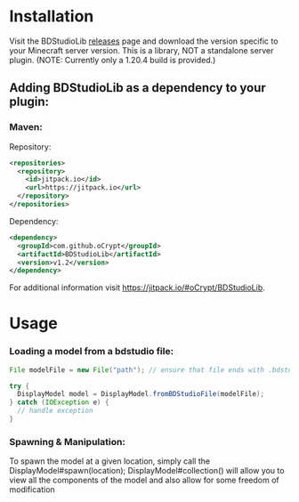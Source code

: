 # Installation
Visit the BDStudioLib [releases](https://github.com/oCrypt/BDStudioLib/releases) page and download the version specific to your Minecraft server version. This is a library, NOT a standalone server plugin.
(NOTE: Currently only a 1.20.4 build is provided.)

## Adding BDStudioLib as a dependency to your plugin:

### Maven:

Repository:
```xml
<repositories>
  <repository>
    <id>jitpack.io</id>
    <url>https://jitpack.io</url>
  </repository>
</repositories>
```

Dependency:
```xml
<dependency>
  <groupId>com.github.oCrypt</groupId>
  <artifactId>BDStudioLib</artifactId>
  <version>v1.2</version>
</dependency>
```

For additional information visit https://jitpack.io/#oCrypt/BDStudioLib.

# Usage

### Loading a model from a bdstudio file:
```java
File modelFile = new File("path"); // ensure that file ends with .bdstudio

try {
  DisplayModel model = DisplayModel.fromBDStudioFile(modelFile);
} catch (IOException e) {
  // handle exception
}
```

### Spawning & Manipulation:
To spawn the model at a given location, simply call the DisplayModel#spawn(location);
DisplayModel#collection() will allow you to view all the components of the model and also allow for some freedom of modification
